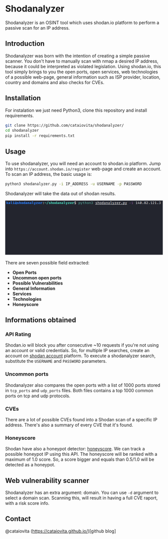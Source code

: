 # Shodanalyzer
Shodanalyzer is an OSINT tool which uses shodan.io platform to perform a passive scan for an IP address.

## Introduction
Shodanalyzer was born with the intention of creating a simple passive scanner. You don't have to manually scan with nmap a desired IP address, because it could be interpreted as violated legislation. Using shodan.io, this tool simply brings to you the open ports, open services, web technologies of a possible web-page, general information such as ISP provider, location, country and domains and also checks for CVEs.

## Installation

For instalation we just need Python3, clone this repository and install requirements.

```bash
git clone https://github.com/cataiovita/shodanalyzer/
cd shodanalyzer
pip install -r requirements.txt
```

## Usage

To use shodanalyzer, you will need an account to shodan.io platform. Jump into ```https://account.shodan.io/register``` web-page and create an account.
To scan an IP address, the basic usage is:

```bash
python3 shodanalyzer.py -i IP_ADDRESS -u USERNAME -p PASSWORD
```

Shodanalyzer will take the data out of shodan results. 

   ![runshodanalyzer](shodanalyzer_run.gif)

There are seven possible field extracted:
 + **Open Ports**  
 + **Uncommon open ports** 
 + **Possible Vulnerabilities**
 + **General Information**
 + **Services**
 + **Technologies**
 + **Honeyscore**

## Informations obtained

### API Rating

Shodan.io will block you after consecutive ~10 requests if you're not using an account or valid credentials. So, for multiple IP searches, create an account on [shodan account](https://account.shodan.io/login) platform. To execute a shodanalyzer search, substitute the ``USERNAME`` and ``PASSWORD`` parameters. 

### Uncommon ports

Shodanalyzer also compares the open ports with a list of 1000 ports stored in ``tcp_ports`` and ``udp_ports`` files. Both files contains a top 1000 common ports on tcp and udp protocols.

### CVEs

There are a lot of possible CVEs found into a Shodan scan of a specific IP address. There's also a summary of every CVE that it's found. 

### Honeyscore

Shodan have also a honeypot detector: [honeyscore](https://honeyscore.shodan.io/). We can track a possible honeypot IP using this API. The honeyscore will be ranked with a maximum of 1.0 score. So, a score bigger and equals than 0.5/1.0 will be detected as a honeypot.

## Web vulnerability scanner

Shodanalyzer has an extra argument: domain. You can use ``-d`` argument to select a domain scan. Scanning this, will result in having a full CVE raport, with a risk score info.

## Contact

@cataiovita
(https://cataiovita.github.io/)[github blog]
